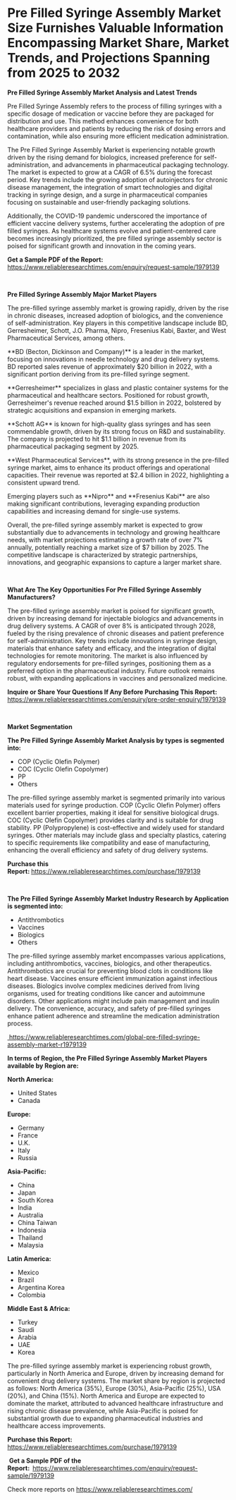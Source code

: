 <p><h1>Pre Filled Syringe Assembly Market Size Furnishes Valuable Information Encompassing Market Share, Market Trends, and Projections Spanning from 2025 to 2032</h1></p><p><strong>Pre Filled Syringe Assembly Market Analysis and Latest Trends</strong></p>
<p><p>Pre Filled Syringe Assembly refers to the process of filling syringes with a specific dosage of medication or vaccine before they are packaged for distribution and use. This method enhances convenience for both healthcare providers and patients by reducing the risk of dosing errors and contamination, while also ensuring more efficient medication administration.</p><p>The Pre Filled Syringe Assembly Market is experiencing notable growth driven by the rising demand for biologics, increased preference for self-administration, and advancements in pharmaceutical packaging technology. The market is expected to grow at a CAGR of 6.5% during the forecast period. Key trends include the growing adoption of autoinjectors for chronic disease management, the integration of smart technologies and digital tracking in syringe design, and a surge in pharmaceutical companies focusing on sustainable and user-friendly packaging solutions.</p><p>Additionally, the COVID-19 pandemic underscored the importance of efficient vaccine delivery systems, further accelerating the adoption of pre filled syringes. As healthcare systems evolve and patient-centered care becomes increasingly prioritized, the pre filled syringe assembly sector is poised for significant growth and innovation in the coming years.</p></p>
<p><strong>Get a Sample PDF of the Report:&nbsp;</strong> <a href="https://www.reliableresearchtimes.com/enquiry/request-sample/1979139?utm_campaign=2180&utm_medium=2&utm_source=Github&utm_content=ia&utm_term=28032025&utm_id=pre-filled-syringe-assembly">https://www.reliableresearchtimes.com/enquiry/request-sample/1979139</a></p>
<p>&nbsp;</p>
<p><strong>Pre Filled Syringe Assembly Major Market Players</strong></p>
<p><p>The pre-filled syringe assembly market is growing rapidly, driven by the rise in chronic diseases, increased adoption of biologics, and the convenience of self-administration. Key players in this competitive landscape include BD, Gerresheimer, Schott, J.O. Pharma, Nipro, Fresenius Kabi, Baxter, and West Pharmaceutical Services, among others.</p><p>**BD (Becton, Dickinson and Company)** is a leader in the market, focusing on innovations in needle technology and drug delivery systems. BD reported sales revenue of approximately $20 billion in 2022, with a significant portion deriving from its pre-filled syringe segment.</p><p>**Gerresheimer** specializes in glass and plastic container systems for the pharmaceutical and healthcare sectors. Positioned for robust growth, Gerresheimer's revenue reached around $1.5 billion in 2022, bolstered by strategic acquisitions and expansion in emerging markets.</p><p>**Schott AG** is known for high-quality glass syringes and has seen commendable growth, driven by its strong focus on R&D and sustainability. The company is projected to hit $1.1 billion in revenue from its pharmaceutical packaging segment by 2025.</p><p>**West Pharmaceutical Services**, with its strong presence in the pre-filled syringe market, aims to enhance its product offerings and operational capacities. Their revenue was reported at $2.4 billion in 2022, highlighting a consistent upward trend.</p><p>Emerging players such as **Nipro** and **Fresenius Kabi** are also making significant contributions, leveraging expanding production capabilities and increasing demand for single-use systems. </p><p>Overall, the pre-filled syringe assembly market is expected to grow substantially due to advancements in technology and growing healthcare needs, with market projections estimating a growth rate of over 7% annually, potentially reaching a market size of $7 billion by 2025. The competitive landscape is characterized by strategic partnerships, innovations, and geographic expansions to capture a larger market share.</p></p>
<p>&nbsp;</p>
<p><strong>What Are The Key Opportunities For Pre Filled Syringe Assembly Manufacturers?</strong></p>
<p><p>The pre-filled syringe assembly market is poised for significant growth, driven by increasing demand for injectable biologics and advancements in drug delivery systems. A CAGR of over 8% is anticipated through 2028, fueled by the rising prevalence of chronic diseases and patient preference for self-administration. Key trends include innovations in syringe design, materials that enhance safety and efficacy, and the integration of digital technologies for remote monitoring. The market is also influenced by regulatory endorsements for pre-filled syringes, positioning them as a preferred option in the pharmaceutical industry. Future outlook remains robust, with expanding applications in vaccines and personalized medicine.</p></p>
<p><strong>Inquire or Share Your Questions If Any Before Purchasing This Report:</strong> <a href="https://www.reliableresearchtimes.com/enquiry/pre-order-enquiry/1979139?utm_campaign=2180&utm_medium=2&utm_source=Github&utm_content=ia&utm_term=28032025&utm_id=pre-filled-syringe-assembly">https://www.reliableresearchtimes.com/enquiry/pre-order-enquiry/1979139</a></p>
<p>&nbsp;</p>
<p><strong>Market Segmentation</strong></p>
<p><strong>The Pre Filled Syringe Assembly Market Analysis by types is segmented into:</strong></p>
<p><ul><li>COP (Cyclic Olefin Polymer)</li><li>COC (Cyclic Olefin Copolymer)</li><li>PP</li><li>Others</li></ul></p>
<p><p>The pre-filled syringe assembly market is segmented primarily into various materials used for syringe production. COP (Cyclic Olefin Polymer) offers excellent barrier properties, making it ideal for sensitive biological drugs. COC (Cyclic Olefin Copolymer) provides clarity and is suitable for drug stability. PP (Polypropylene) is cost-effective and widely used for standard syringes. Other materials may include glass and specialty plastics, catering to specific requirements like compatibility and ease of manufacturing, enhancing the overall efficiency and safety of drug delivery systems.</p></p>
<p><strong>Purchase this Report:&nbsp;</strong><a href="https://www.reliableresearchtimes.com/purchase/1979139?utm_campaign=2180&utm_medium=2&utm_source=Github&utm_content=ia&utm_term=28032025&utm_id=pre-filled-syringe-assembly">https://www.reliableresearchtimes.com/purchase/1979139</a></p>
<p>&nbsp;</p>
<p><strong>The Pre Filled Syringe Assembly Market Industry Research by Application is segmented into:</strong></p>
<p><ul><li>Antithrombotics</li><li>Vaccines</li><li>Biologics</li><li>Others</li></ul></p>
<p><p>The pre-filled syringe assembly market encompasses various applications, including antithrombotics, vaccines, biologics, and other therapeutics. Antithrombotics are crucial for preventing blood clots in conditions like heart disease. Vaccines ensure efficient immunization against infectious diseases. Biologics involve complex medicines derived from living organisms, used for treating conditions like cancer and autoimmune disorders. Other applications might include pain management and insulin delivery. The convenience, accuracy, and safety of pre-filled syringes enhance patient adherence and streamline the medication administration process.</p></p>
<p><a href="https://www.reliableresearchtimes.com/global-pre-filled-syringe-assembly-market-r1979139?utm_campaign=2180&utm_medium=2&utm_source=Github&utm_content=ia&utm_term=28032025&utm_id=pre-filled-syringe-assembly">&nbsp;https://www.reliableresearchtimes.com/global-pre-filled-syringe-assembly-market-r1979139</a></p>
<p><strong>In terms of Region, the Pre Filled Syringe Assembly Market Players available by Region are:</strong></p>
<p>
    <p> <strong> North America: </strong>
        <ul>
            <li>United States</li>
            <li>Canada</li>
        </ul>
        </p> 
    <p> <strong> Europe: </strong>
        <ul>
            <li>Germany</li>
            <li>France</li>
            <li>U.K.</li>
            <li>Italy</li>
            <li>Russia</li>
        </ul>
        </p> 
    <p> <strong> Asia-Pacific: </strong>
        <ul>
            <li>China</li>
            <li>Japan</li>
            <li>South Korea</li>
            <li>India</li>
            <li>Australia</li>
            <li>China Taiwan</li>
            <li>Indonesia</li>
            <li>Thailand</li>
            <li>Malaysia</li>
        </ul>
        </p> 
    <p> <strong> Latin America: </strong>
        <ul>
            <li>Mexico</li>
            <li>Brazil</li>
            <li>Argentina Korea</li>
            <li>Colombia</li>
        </ul>
        </p> 
    <p> <strong> Middle East & Africa: </strong>
        <ul>
            <li>Turkey</li>
            <li>Saudi</li>
            <li>Arabia</li>
            <li>UAE</li>
            <li>Korea</li>
        </ul>
    </p>
    </p>
<p><p>The pre-filled syringe assembly market is experiencing robust growth, particularly in North America and Europe, driven by increasing demand for convenient drug delivery systems. The market share by region is projected as follows: North America (35%), Europe (30%), Asia-Pacific (25%), USA (20%), and China (15%). North America and Europe are expected to dominate the market, attributed to advanced healthcare infrastructure and rising chronic disease prevalence, while Asia-Pacific is poised for substantial growth due to expanding pharmaceutical industries and healthcare access improvements.</p></p>
<p><strong>Purchase this Report: </strong><a href="https://www.reliableresearchtimes.com/purchase/1979139?utm_campaign=2180&utm_medium=2&utm_source=Github&utm_content=ia&utm_term=28032025&utm_id=pre-filled-syringe-assembly">https://www.reliableresearchtimes.com/purchase/1979139</a></p>
<p>&nbsp;<strong>Get a Sample PDF of the Report:&nbsp;&nbsp;</strong><a href="https://www.reliableresearchtimes.com/enquiry/request-sample/1979139?utm_campaign=2180&utm_medium=2&utm_source=Github&utm_content=ia&utm_term=28032025&utm_id=pre-filled-syringe-assembly">https://www.reliableresearchtimes.com/enquiry/request-sample/1979139</a></p>
<p><strong></strong></p>
<p>Check more reports on <a href="https://www.reliableresearchtimes.com/?utm_campaign=2180&utm_medium=2&utm_source=Github&utm_content=ia&utm_term=28032025&utm_id=pre-filled-syringe-assembly">https://www.reliableresearchtimes.com/</a></p>